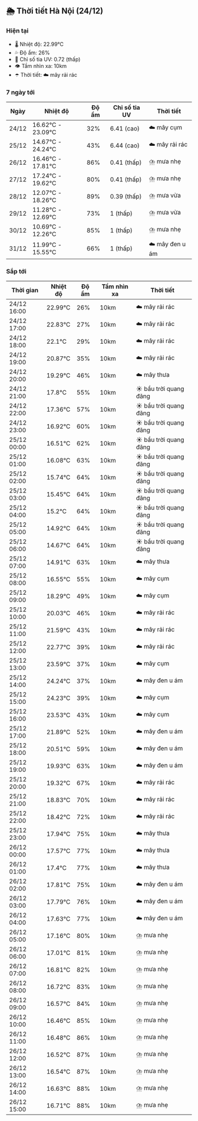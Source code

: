 ## 🌦️ Thời tiết Hà Nội (24/12)

### Hiện tại

- 🌡️ Nhiệt độ: 22.99℃
- 💦 Độ ẩm: 26%
- 🌟 Chỉ số tia UV: 0.72 (thấp)
- 👁️ Tầm nhìn xa: 10km
- ☂️ Thời tiết: ☁️ mây rải rác

### 7 ngày tới

| Ngày | Nhiệt độ | Độ ẩm | Chỉ số tia UV | Thời tiết |
| --- | --- | --- | --- | --- |
| 24/12 | 16.62℃ - 23.09℃ | 32% | 6.41 (cao) | ☁️ mây cụm |
| 25/12 | 14.67℃ - 24.24℃ | 43% | 6.44 (cao) | ☁️ mây rải rác |
| 26/12 | 16.46℃ - 17.81℃ | 86% | 0.41 (thấp) | ⛈️ mưa nhẹ |
| 27/12 | 17.24℃ - 19.62℃ | 80% | 0.41 (thấp) | ⛈️ mưa nhẹ |
| 28/12 | 12.07℃ - 18.26℃ | 89% | 0.39 (thấp) | ⛈️ mưa vừa |
| 29/12 | 11.28℃ - 12.69℃ | 73% | 1 (thấp) | ⛈️ mưa vừa |
| 30/12 | 10.69℃ - 12.26℃ | 85% | 1 (thấp) | ⛈️ mưa nhẹ |
| 31/12 | 11.99℃ - 15.55℃ | 66% | 1 (thấp) | ☁️ mây đen u ám |

### Sắp tới

| Thời gian | Nhiệt độ | Độ ẩm | Tầm nhìn xa | Thời tiết |
| --- | --- | --- | --- | --- |
| 24/12 16:00 | 22.99℃ | 26% | 10km | ☁️ mây rải rác |
| 24/12 17:00 | 22.83℃ | 27% | 10km | ☁️ mây rải rác |
| 24/12 18:00 | 22.1℃ | 29% | 10km | ☁️ mây rải rác |
| 24/12 19:00 | 20.87℃ | 35% | 10km | ☁️ mây rải rác |
| 24/12 20:00 | 19.29℃ | 46% | 10km | ☁️ mây thưa |
| 24/12 21:00 | 17.8℃ | 55% | 10km | ☀️ bầu trời quang đãng |
| 24/12 22:00 | 17.36℃ | 57% | 10km | ☀️ bầu trời quang đãng |
| 24/12 23:00 | 16.92℃ | 60% | 10km | ☀️ bầu trời quang đãng |
| 25/12 00:00 | 16.51℃ | 62% | 10km | ☀️ bầu trời quang đãng |
| 25/12 01:00 | 16.08℃ | 63% | 10km | ☀️ bầu trời quang đãng |
| 25/12 02:00 | 15.74℃ | 64% | 10km | ☀️ bầu trời quang đãng |
| 25/12 03:00 | 15.45℃ | 64% | 10km | ☀️ bầu trời quang đãng |
| 25/12 04:00 | 15.2℃ | 64% | 10km | ☀️ bầu trời quang đãng |
| 25/12 05:00 | 14.92℃ | 64% | 10km | ☀️ bầu trời quang đãng |
| 25/12 06:00 | 14.67℃ | 64% | 10km | ☀️ bầu trời quang đãng |
| 25/12 07:00 | 14.91℃ | 63% | 10km | ☁️ mây thưa |
| 25/12 08:00 | 16.55℃ | 55% | 10km | ☁️ mây cụm |
| 25/12 09:00 | 18.29℃ | 49% | 10km | ☁️ mây cụm |
| 25/12 10:00 | 20.03℃ | 46% | 10km | ☁️ mây rải rác |
| 25/12 11:00 | 21.59℃ | 43% | 10km | ☁️ mây rải rác |
| 25/12 12:00 | 22.77℃ | 39% | 10km | ☁️ mây rải rác |
| 25/12 13:00 | 23.59℃ | 37% | 10km | ☁️ mây cụm |
| 25/12 14:00 | 24.24℃ | 37% | 10km | ☁️ mây đen u ám |
| 25/12 15:00 | 24.23℃ | 39% | 10km | ☁️ mây cụm |
| 25/12 16:00 | 23.53℃ | 43% | 10km | ☁️ mây cụm |
| 25/12 17:00 | 21.89℃ | 52% | 10km | ☁️ mây đen u ám |
| 25/12 18:00 | 20.51℃ | 59% | 10km | ☁️ mây đen u ám |
| 25/12 19:00 | 19.93℃ | 63% | 10km | ☁️ mây đen u ám |
| 25/12 20:00 | 19.32℃ | 67% | 10km | ☁️ mây rải rác |
| 25/12 21:00 | 18.83℃ | 70% | 10km | ☁️ mây rải rác |
| 25/12 22:00 | 18.42℃ | 72% | 10km | ☁️ mây rải rác |
| 25/12 23:00 | 17.94℃ | 75% | 10km | ☁️ mây thưa |
| 26/12 00:00 | 17.57℃ | 77% | 10km | ☁️ mây thưa |
| 26/12 01:00 | 17.4℃ | 77% | 10km | ☁️ mây thưa |
| 26/12 02:00 | 17.81℃ | 75% | 10km | ☁️ mây đen u ám |
| 26/12 03:00 | 17.79℃ | 76% | 10km | ☁️ mây đen u ám |
| 26/12 04:00 | 17.63℃ | 77% | 10km | ☁️ mây đen u ám |
| 26/12 05:00 | 17.16℃ | 80% | 10km | ⛈️ mưa nhẹ |
| 26/12 06:00 | 17.01℃ | 81% | 10km | ⛈️ mưa nhẹ |
| 26/12 07:00 | 16.81℃ | 82% | 10km | ⛈️ mưa nhẹ |
| 26/12 08:00 | 16.72℃ | 83% | 10km | ⛈️ mưa nhẹ |
| 26/12 09:00 | 16.57℃ | 84% | 10km | ⛈️ mưa nhẹ |
| 26/12 10:00 | 16.46℃ | 85% | 10km | ⛈️ mưa nhẹ |
| 26/12 11:00 | 16.48℃ | 86% | 10km | ⛈️ mưa nhẹ |
| 26/12 12:00 | 16.52℃ | 87% | 10km | ⛈️ mưa nhẹ |
| 26/12 13:00 | 16.54℃ | 87% | 10km | ⛈️ mưa nhẹ |
| 26/12 14:00 | 16.63℃ | 88% | 10km | ⛈️ mưa nhẹ |
| 26/12 15:00 | 16.71℃ | 88% | 10km | ⛈️ mưa nhẹ |
